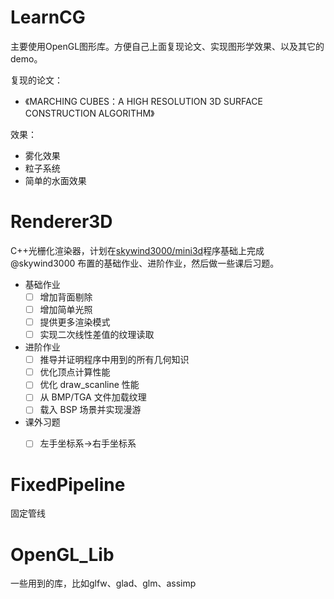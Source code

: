 # LearnCG

主要使用OpenGL图形库。方便自己上面复现论文、实现图形学效果、以及其它的demo。

复现的论文：
- 《MARCHING CUBES：A HIGH RESOLUTION 3D SURFACE CONSTRUCTION ALGORITHM》

效果：
- 雾化效果
- 粒子系统
- 简单的水面效果



# Renderer3D
C++光栅化渲染器，计划在[skywind3000/mini3d](https://github.com/skywind3000/mini3d)程序基础上完成@skywind3000 布置的基础作业、进阶作业，然后做一些课后习题。
- 基础作业
    - [ ] 增加背面剔除
    - [ ] 增加简单光照
    - [ ] 提供更多渲染模式
    - [ ] 实现二次线性差值的纹理读取

- 进阶作业
    - [ ] 推导并证明程序中用到的所有几何知识
    - [ ] 优化顶点计算性能 
    - [ ] 优化 draw_scanline 性能
    - [ ] 从 BMP/TGA 文件加载纹理
    - [ ] 载入 BSP 场景并实现漫游

- 课外习题
    - [ ] 左手坐标系→右手坐标系


# FixedPipeline
固定管线



# OpenGL_Lib
一些用到的库，比如glfw、glad、glm、assimp
